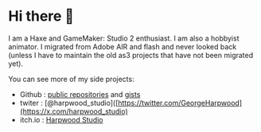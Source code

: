 # Hi there 👋

I am a Haxe and GameMaker: Studio 2 enthusiast. I am also a hobbyist animator. I migrated from Adobe AIR and flash and never looked back (unless I have to maintain the old as3 projects that have not been migrated yet). 

You can see more of my side projects:
* Github : [public repositories](https://github.com/harpwood?tab=repositories) and [gists](https://gist.github.com/harpwood)
* twiter : [@harpwood_studio]([https://twitter.com/GeorgeHarpwood](https://x.com/harpwood_studio)
* itch.io : [Harpwood Studio](https://harpwood.itch.io/)

<!--
**harpwood/harpwood** is a ✨ _special_ ✨ repository because its `README.md` (this file) appears on your GitHub profile.

Here are some ideas to get you started:

- 🔭 I’m currently working on ...
- 🌱 I’m currently learning ...
- 👯 I’m looking to collaborate on ...
- 🤔 I’m looking for help with ...
- 💬 Ask me about ...
- 📫 How to reach me: ...
- 😄 Pronouns: ...
- ⚡ Fun fact: ...
-->
